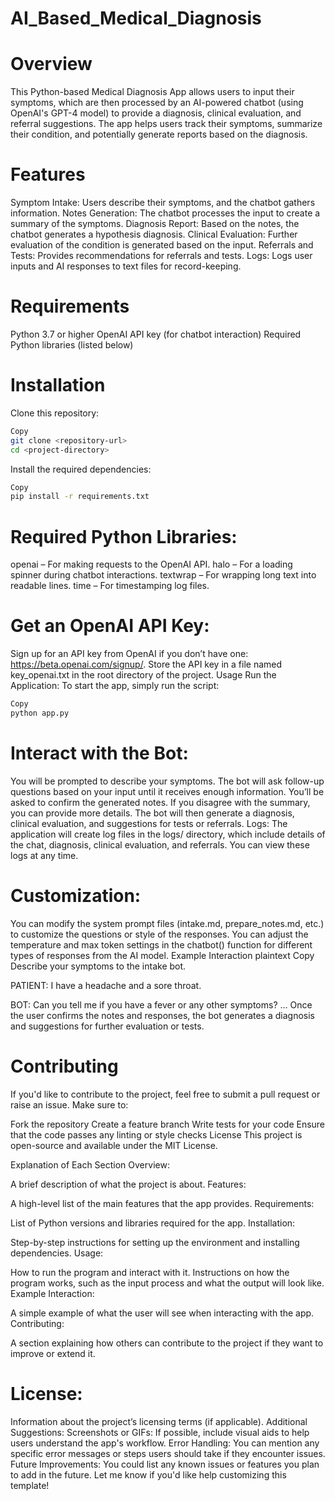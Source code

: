 # AI_Based_Medical_Diagnosis

# Overview
This Python-based Medical Diagnosis App allows users to input their symptoms, which are then processed by an AI-powered chatbot (using OpenAI's GPT-4 model) to provide a diagnosis, clinical evaluation, and referral suggestions. The app helps users track their symptoms, summarize their condition, and potentially generate reports based on the diagnosis.

# Features
Symptom Intake: Users describe their symptoms, and the chatbot gathers information.
Notes Generation: The chatbot processes the input to create a summary of the symptoms.
Diagnosis Report: Based on the notes, the chatbot generates a hypothesis diagnosis.
Clinical Evaluation: Further evaluation of the condition is generated based on the input.
Referrals and Tests: Provides recommendations for referrals and tests.
Logs: Logs user inputs and AI responses to text files for record-keeping.

# Requirements
Python 3.7 or higher
OpenAI API key (for chatbot interaction)
Required Python libraries (listed below)

# Installation
Clone this repository:

```bash
Copy
git clone <repository-url>
cd <project-directory>
```

Install the required dependencies:

```bash
Copy
pip install -r requirements.txt
```

# Required Python Libraries:

openai – For making requests to the OpenAI API.
halo – For a loading spinner during chatbot interactions.
textwrap – For wrapping long text into readable lines.
time – For timestamping log files.

# Get an OpenAI API Key:

Sign up for an API key from OpenAI if you don’t have one: https://beta.openai.com/signup/.
Store the API key in a file named key_openai.txt in the root directory of the project.
Usage
Run the Application: To start the app, simply run the script:

```bash
Copy
python app.py
```

# Interact with the Bot:

You will be prompted to describe your symptoms.
The bot will ask follow-up questions based on your input until it receives enough information.
You’ll be asked to confirm the generated notes. If you disagree with the summary, you can provide more details.
The bot will then generate a diagnosis, clinical evaluation, and suggestions for tests or referrals.
Logs: The application will create log files in the logs/ directory, which include details of the chat, diagnosis, clinical evaluation, and referrals. You can view these logs at any time.

# Customization:

You can modify the system prompt files (intake.md, prepare_notes.md, etc.) to customize the questions or style of the responses.
You can adjust the temperature and max token settings in the chatbot() function for different types of responses from the AI model.
Example Interaction
plaintext
Copy
Describe your symptoms to the intake bot.

PATIENT: I have a headache and a sore throat.

BOT: Can you tell me if you have a fever or any other symptoms?
...
Once the user confirms the notes and responses, the bot generates a diagnosis and suggestions for further evaluation or tests.

# Contributing

If you'd like to contribute to the project, feel free to submit a pull request or raise an issue. Make sure to:

Fork the repository
Create a feature branch
Write tests for your code
Ensure that the code passes any linting or style checks
License
This project is open-source and available under the MIT License.

Explanation of Each Section
Overview:

A brief description of what the project is about.
Features:

A high-level list of the main features that the app provides.
Requirements:

List of Python versions and libraries required for the app.
Installation:

Step-by-step instructions for setting up the environment and installing dependencies.
Usage:

How to run the program and interact with it.
Instructions on how the program works, such as the input process and what the output will look like.
Example Interaction:

A simple example of what the user will see when interacting with the app.
Contributing:

A section explaining how others can contribute to the project if they want to improve or extend it.

# License:

Information about the project’s licensing terms (if applicable).
Additional Suggestions:
Screenshots or GIFs: If possible, include visual aids to help users understand the app's workflow.
Error Handling: You can mention any specific error messages or steps users should take if they encounter issues.
Future Improvements: You could list any known issues or features you plan to add in the future.
Let me know if you'd like help customizing this template!
